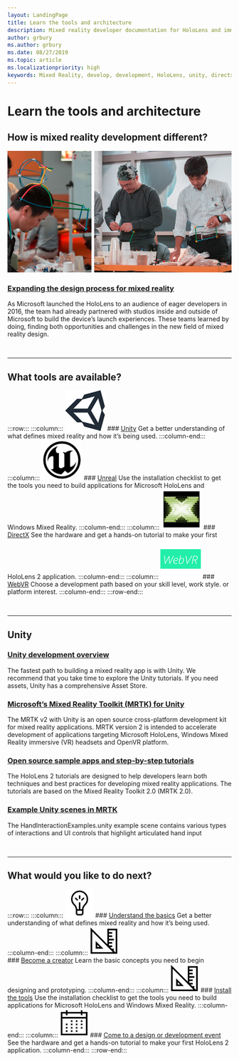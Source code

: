 ```yaml
---
layout: LandingPage
title: Learn the tools and architecture
description: Mixed reality developer documentation for HoloLens and immersive headsets.
author: grbury
ms.author: grbury
ms.date: 08/27/2019
ms.topic: article
ms.localizationpriority: high
keywords: Mixed Reality, develop, development, HoloLens, unity, directx
---
```


# Learn the tools and architecture

## How is mixed reality development different? 


![Teams working with materials in the Mixed Reality Academy](images/academyWork1000.png)

### [Expanding the design process for mixed reality](case-study-expanding-the-design-process-for-mixed-reality.md)

As Microsoft launched the HoloLens to an audience of eager developers in 2016, the team had already partnered with studios inside and outside of Microsoft to build the device’s launch experiences. These teams learned by doing, finding both opportunities and challenges in the new field of mixed reality design.


<br>

---


## What tools are available? 

:::row:::
    :::column:::
       ![Unity](images/unity_logo.png)
        ### [Unity](unity-development-overview.md)
        Get a better understanding of what defines mixed reality and how it’s being used.
    :::column-end:::
    :::column:::
        ![Unreal](images/Unreal_logo.png)
         ### [Unreal](https://www.unrealengine.com/en-US/blog/unreal-engine-4-support-for-hololens-2-released-in-early-access)
        Use the installation checklist to get the tools you need to build applications for Microsoft HoloLens and Windows Mixed Reality.
    :::column-end:::
    :::column:::
        ![DirectX](images/DirectX_logo.png)
         ### [DirectX](directx-development-overview.md)
        See the hardware and get a hands-on tutorial to make your first HoloLens 2 application.
    :::column-end:::
    :::column:::
        ![WebVR](images/WebVR_logo.png)
         ### [WebVR](using-webvr-in-edge-with-windows-mixed-reality.md)
        Choose a development path based on your skill level, work style. or platform interest.
    :::column-end:::
:::row-end:::


<br>

---

## Unity


### [Unity development overview](unity-development-overview.md)

The fastest path to building a mixed reality app is with Unity. We recommend that you take time to explore the Unity tutorials. If you need assets, Unity has a comprehensive Asset Store. 

### [Microsoft’s Mixed Reality Toolkit (MRTK) for Unity](mrtk-getting-started.md)

The MRTK v2 with Unity is an open source cross-platform development kit for mixed reality applications. MRTK version 2 is intended to accelerate development of applications targeting Microsoft HoloLens, Windows Mixed Reality immersive (VR) headsets and OpenVR platform.

### [Open source sample apps and step-by-step tutorials](tutorials.md)

The HoloLens 2 tutorials are designed to help developers learn both techniques and best practices for developing mixed reality applications. The tutorials are based on the Mixed Reality Toolkit 2.0 (MRTK 2.0).

### [Example Unity scenes in MRTK](https://microsoft.github.io/MixedRealityToolkit-Unity/Documentation/README_HandInteractionExamples.html)

The HandInteractionExamples.unity example scene contains various types of interactions and UI controls that highlight articulated hand input

<br>

---

## What would you like to do next?


:::row:::
    :::column:::
       ![Understand the basics](images/icon-lightbulb.jpg)
        ### [Understand the basics](index.md#understand-the-basics)
        Get a better understanding of what defines mixed reality and how it’s being used.
    :::column-end:::
    :::column:::
        ![Become a creator](images/icon-design.jpg)<br>
         ### [Become a creator](quick-start-creating.md)
        Learn the basic concepts you need to begin designing and prototyping.
    :::column-end:::
    :::column:::
        ![Install the tools](images/icon-design.jpg)
         ### [Install the tools](quick-start-creating.md)
        Use the installation checklist to get the tools you need to build applications for Microsoft HoloLens and Windows Mixed Reality.
    :::column-end:::
    :::column:::
        ![Come to a design or development event](images/icon-calendar.jpg)
         ### [Come to a design or development event](sf-academy-events.md)
        See the hardware and get a hands-on tutorial to make your first HoloLens 2 application.
    :::column-end:::
:::row-end:::